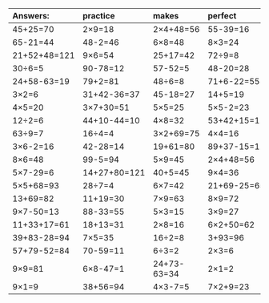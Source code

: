 | Answers: | practice | makes | perfect | ! |
| :--- | :--- | :--- | :--- | :--- |
| 45+25=70 | 2×9=18 | 2×4+48=56 | 55-39=16 | 80-7=73 | 
| 65-21=44 | 48-2=46 | 6×8=48 | 8×3=24 | 7×7=49 | 
| 21+52+48=121 | 9×6=54 | 25+17=42 | 72÷9=8 | 25+20=45 | 
| 30÷6=5 | 90-78=12 | 57-52=5 | 48-20=28 | 19-10=9 | 
| 24+58-63=19 | 79+2=81 | 48÷6=8 | 71+6-22=55 | 8÷4=2 | 
| 3×2=6 | 31+42-36=37 | 45-18=27 | 14+5=19 | 49÷7=7 | 
| 4×5=20 | 3×7+30=51 | 5×5=25 | 5×5-2=23 | 97-59=38 | 
| 12÷2=6 | 44+10-44=10 | 4×8=32 | 53+42+15=110 | 6+73-6=73 | 
| 63÷9=7 | 16÷4=4 | 3×2+69=75 | 4×4=16 | 76+10+28=114 | 
| 3×6-2=16 | 42-28=14 | 19+61=80 | 89+37-15=111 | 5×4=20 | 
| 8×6=48 | 99-5=94 | 5×9=45 | 2×4+48=56 | 6×3=18 | 
| 5×7-29=6 | 14+27+80=121 | 40+5=45 | 9×4=36 | 48+30+11=89 | 
| 5×5+68=93 | 28÷7=4 | 6×7=42 | 21+69-25=65 | 61+68-2=127 | 
| 13+69=82 | 11+19=30 | 7×9=63 | 8×9=72 | 69+28+55=152 | 
| 9×7-50=13 | 88-33=55 | 5×3=15 | 3×9=27 | 18÷6=3 | 
| 11+33+17=61 | 18+13=31 | 2×8=16 | 6×2+50=62 | 4×7=28 | 
| 39+83-28=94 | 7×5=35 | 16÷2=8 | 3+93=96 | 86+3=89 | 
| 57+79-52=84 | 70-59=11 | 6÷3=2 | 2×3=6 | 5×6+97=127 | 
| 9×9=81 | 6×8-47=1 | 24+73-63=34 | 2×1=2 | 36÷4=9 | 
| 9×1=9 | 38+56=94 | 4×3-7=5 | 7×2+9=23 | 1×5=5 | 
